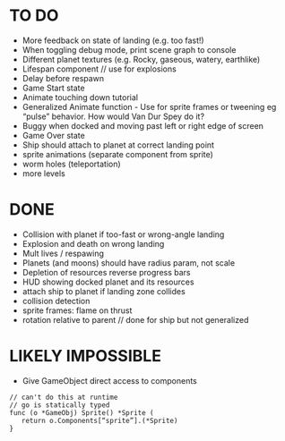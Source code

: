 # TO DO

- More feedback on state of landing (e.g. too fast!)
- When toggling debug mode, print scene graph to console
- Different planet textures (e.g. Rocky, gaseous, watery, earthlike)
- Lifespan component // use for explosions
- Delay before respawn
- Game Start state
- Animate touching down tutorial
- Generalized Animate function - Use for sprite frames or tweening eg “pulse” behavior. How would Van Dur Spey do it?
- Buggy when docked and moving past left or right edge of screen
- Game Over state
- Ship should attach to planet at correct landing point
- sprite animations (separate component from sprite)
- worm holes (teleportation)
- more levels

# DONE

- Collision with planet if too-fast or wrong-angle landing
- Explosion and death on wrong landing
- Mult lives / respawing
- Planets (and moons) should have radius param, not scale
- Depletion of resources reverse progress bars
- HUD showing docked planet and its resources
- attach ship to planet if landing zone collides
- collision detection
- sprite frames: flame on thrust
- rotation relative to parent // done for ship but not generalized

# LIKELY IMPOSSIBLE

- Give GameObject direct access to components

```
// can't do this at runtime
// go is statically typed
func (o *GameObj) Sprite() *Sprite (
   return o.Components[“sprite”].(*Sprite)
}
```
